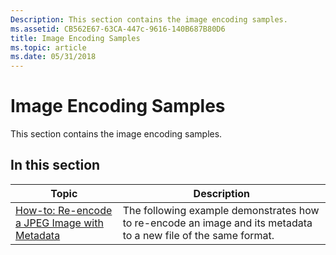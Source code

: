 ```yaml
---
Description: This section contains the image encoding samples.
ms.assetid: CB562E67-63CA-447c-9616-140B687B80D6
title: Image Encoding Samples
ms.topic: article
ms.date: 05/31/2018
---
```


# Image Encoding Samples

This section contains the image encoding samples.

## In this section



| Topic                                                                                          | Description                                                                                                                |
|------------------------------------------------------------------------------------------------|----------------------------------------------------------------------------------------------------------------------------|
| [How-to: Re-encode a JPEG Image with Metadata](-wic-codec-jpegmetadataencoding.md)<br/> | The following example demonstrates how to re-encode an image and its metadata to a new file of the same format.<br/> |



 

 

 




